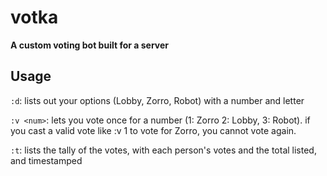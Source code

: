 # votka
**A custom voting bot built for a server**

## Usage

`:d`: lists out your options (Lobby, Zorro, Robot) with a number and letter

`:v <num>`: lets you vote once for a number (1: Zorro 2: Lobby, 3: Robot). if you cast a valid vote like :v 1 to vote for Zorro, you cannot vote again.

`:t`: lists the tally of the votes, with each person's votes and the total listed, and timestamped

